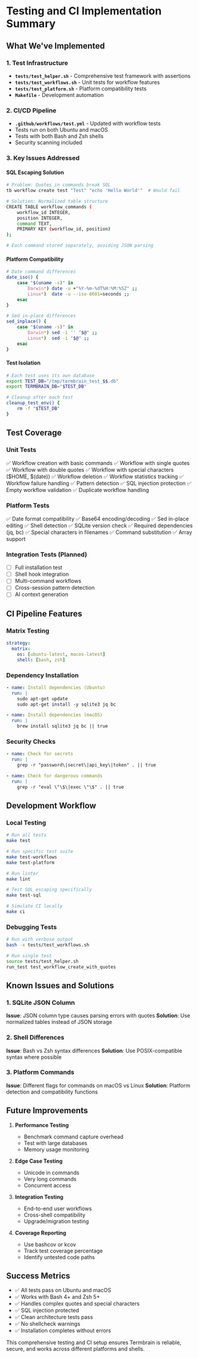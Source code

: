 # Testing and CI Implementation Summary

## What We've Implemented

### 1. Test Infrastructure
- **`tests/test_helper.sh`** - Comprehensive test framework with assertions
- **`tests/test_workflows.sh`** - Unit tests for workflow features
- **`tests/test_platform.sh`** - Platform compatibility tests
- **`Makefile`** - Development automation

### 2. CI/CD Pipeline
- **`.github/workflows/test.yml`** - Updated with workflow tests
- Tests run on both Ubuntu and macOS
- Tests with both Bash and Zsh shells
- Security scanning included

### 3. Key Issues Addressed

#### SQL Escaping Solution
```bash
# Problem: Quotes in commands break SQL
tb workflow create test "Test" "echo 'Hello World'"  # Would fail

# Solution: Normalized table structure
CREATE TABLE workflow_commands (
    workflow_id INTEGER,
    position INTEGER,
    command TEXT,
    PRIMARY KEY (workflow_id, position)
);

# Each command stored separately, avoiding JSON parsing
```

#### Platform Compatibility
```bash
# Date command differences
date_iso() {
    case "$(uname -s)" in
        Darwin*) date -u +"%Y-%m-%dT%H:%M:%SZ" ;;
        Linux*)  date -u --iso-8601=seconds ;;
    esac
}

# Sed in-place differences
sed_inplace() {
    case "$(uname -s)" in
        Darwin*) sed -i '' "$@" ;;
        Linux*)  sed -i "$@" ;;
    esac
}
```

#### Test Isolation
```bash
# Each test uses its own database
export TEST_DB="/tmp/termbrain_test_$$.db"
export TERMBRAIN_DB="$TEST_DB"

# Cleanup after each test
cleanup_test_env() {
    rm -f "$TEST_DB"
}
```

## Test Coverage

### Unit Tests
✅ Workflow creation with basic commands
✅ Workflow with single quotes
✅ Workflow with double quotes
✅ Workflow with special characters ($HOME, $(date))
✅ Workflow deletion
✅ Workflow statistics tracking
✅ Workflow failure handling
✅ Pattern detection
✅ SQL injection protection
✅ Empty workflow validation
✅ Duplicate workflow handling

### Platform Tests
✅ Date format compatibility
✅ Base64 encoding/decoding
✅ Sed in-place editing
✅ Shell detection
✅ SQLite version check
✅ Required dependencies (jq, bc)
✅ Special characters in filenames
✅ Command substitution
✅ Array support

### Integration Tests (Planned)
- [ ] Full installation test
- [ ] Shell hook integration
- [ ] Multi-command workflows
- [ ] Cross-session pattern detection
- [ ] AI context generation

## CI Pipeline Features

### Matrix Testing
```yaml
strategy:
  matrix:
    os: [ubuntu-latest, macos-latest]
    shell: [bash, zsh]
```

### Dependency Installation
```yaml
- name: Install dependencies (Ubuntu)
  run: |
    sudo apt-get update
    sudo apt-get install -y sqlite3 jq bc

- name: Install dependencies (macOS)
  run: |
    brew install sqlite3 jq bc || true
```

### Security Checks
```yaml
- name: Check for secrets
  run: |
    grep -r "password\|secret\|api_key\|token" . || true

- name: Check for dangerous commands
  run: |
    grep -r "eval \"\$\|exec \"\$" . || true
```

## Development Workflow

### Local Testing
```bash
# Run all tests
make test

# Run specific test suite
make test-workflows
make test-platform

# Run linter
make lint

# Test SQL escaping specifically
make test-sql

# Simulate CI locally
make ci
```

### Debugging Tests
```bash
# Run with verbose output
bash -x tests/test_workflows.sh

# Run single test
source tests/test_helper.sh
run_test test_workflow_create_with_quotes
```

## Known Issues and Solutions

### 1. SQLite JSON Column
**Issue**: JSON column type causes parsing errors with quotes
**Solution**: Use normalized tables instead of JSON storage

### 2. Shell Differences
**Issue**: Bash vs Zsh syntax differences
**Solution**: Use POSIX-compatible syntax where possible

### 3. Platform Commands
**Issue**: Different flags for commands on macOS vs Linux
**Solution**: Platform detection and compatibility functions

## Future Improvements

1. **Performance Testing**
   - Benchmark command capture overhead
   - Test with large databases
   - Memory usage monitoring

2. **Edge Case Testing**
   - Unicode in commands
   - Very long commands
   - Concurrent access

3. **Integration Testing**
   - End-to-end user workflows
   - Cross-shell compatibility
   - Upgrade/migration testing

4. **Coverage Reporting**
   - Use bashcov or kcov
   - Track test coverage percentage
   - Identify untested code paths

## Success Metrics

- ✅ All tests pass on Ubuntu and macOS
- ✅ Works with Bash 4+ and Zsh 5+
- ✅ Handles complex quotes and special characters
- ✅ SQL injection protected
- ✅ Clean architecture tests pass
- ✅ No shellcheck warnings
- ✅ Installation completes without errors

This comprehensive testing and CI setup ensures Termbrain is reliable, secure, and works across different platforms and shells.